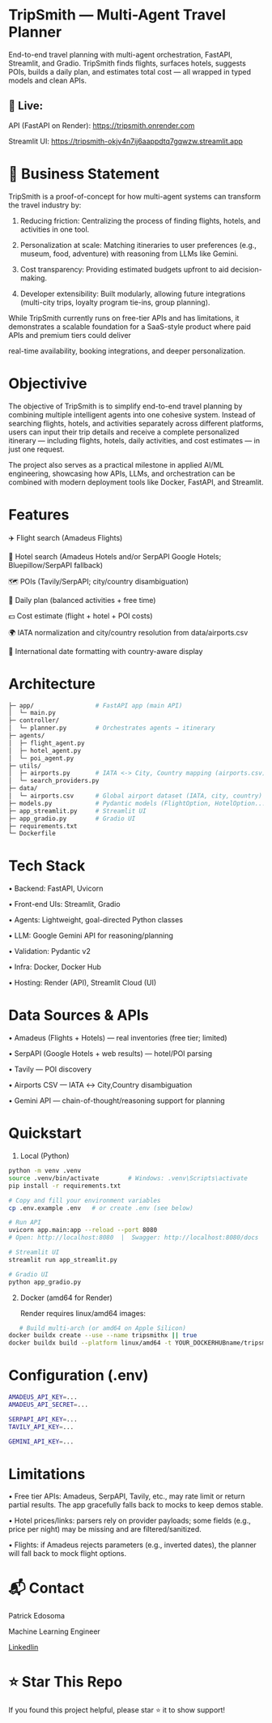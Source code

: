 # TripSmith — Multi-Agent Travel Planner

End-to-end travel planning with multi-agent orchestration, FastAPI, Streamlit, and Gradio. TripSmith finds flights, surfaces hotels, suggests POIs, builds a daily plan, and estimates total cost — all wrapped in typed models and clean APIs.

## 🚀 Live:

API (FastAPI on Render): https://tripsmith.onrender.com

Streamlit UI: https://tripsmith-okjv4n7ij6aappdtq7gqwzw.streamlit.app

# 💼 Business Statement

TripSmith is a proof-of-concept for how multi-agent systems can transform the travel industry by:

1. Reducing friction: Centralizing the process of finding flights, hotels, and activities in one tool.

2. Personalization at scale: Matching itineraries to user preferences (e.g., museum, food, adventure) with reasoning from LLMs like Gemini.

3. Cost transparency: Providing estimated budgets upfront to aid decision-making.

4. Developer extensibility: Built modularly, allowing future integrations (multi-city trips, loyalty program tie-ins, group planning).

While TripSmith currently runs on free-tier APIs and has limitations, it demonstrates a scalable foundation for a SaaS-style product where paid APIs and premium tiers could deliver 

real-time availability, booking integrations, and deeper personalization.


#  Objectivive

The objective of TripSmith is to simplify end-to-end travel planning by combining multiple intelligent agents into one cohesive system. Instead of searching flights, hotels, and activities separately across different platforms, users can input their trip details and receive a complete personalized itinerary — including flights, hotels, daily activities, and cost estimates — in just one request.

The project also serves as a practical milestone in applied AI/ML engineering, showcasing how APIs, LLMs, and orchestration can be combined with modern deployment tools like Docker, FastAPI, and Streamlit.

# Features

✈️ Flight search (Amadeus Flights)

🏨 Hotel search (Amadeus Hotels and/or SerpAPI Google Hotels; Bluepillow/SerpAPI fallback)

🗺️ POIs (Tavily/SerpAPI; city/country disambiguation)

🧭 Daily plan (balanced activities + free time)

💵 Cost estimate (flight + hotel + POI costs)

🌍 IATA normalization and city/country resolution from data/airports.csv

📅 International date formatting with country-aware display


# Architecture

```bash
├─ app/                 # FastAPI app (main API)
│  └─ main.py
├─ controller/
│  └─ planner.py        # Orchestrates agents → itinerary
├─ agents/
│  ├─ flight_agent.py
│  ├─ hotel_agent.py
│  └─ poi_agent.py
├─ utils/
│  ├─ airports.py       # IATA <-> City, Country mapping (airports.csv)
│  └─ search_providers.py
├─ data/
│  └─ airports.csv      # Global airport dataset (IATA, city, country)
├─ models.py            # Pydantic models (FlightOption, HotelOption...)
├─ app_streamlit.py     # Streamlit UI
├─ app_gradio.py        # Gradio UI
├─ requirements.txt
└─ Dockerfile
```

# Tech Stack

• Backend: FastAPI, Uvicorn

• Front-end UIs: Streamlit, Gradio

• Agents: Lightweight, goal-directed Python classes

• LLM: Google Gemini API for reasoning/planning

• Validation: Pydantic v2

• Infra: Docker, Docker Hub

• Hosting: Render (API), Streamlit Cloud (UI)

# Data Sources & APIs

• Amadeus (Flights + Hotels) — real inventories (free tier; limited)

• SerpAPI (Google Hotels + web results) — hotel/POI parsing

• Tavily — POI discovery

• Airports CSV — IATA ↔ City,Country disambiguation

• Gemini API — chain-of-thought/reasoning support for planning

# Quickstart
1) Local (Python)
```bash
python -m venv .venv
source .venv/bin/activate        # Windows: .venv\Scripts\activate
pip install -r requirements.txt

# Copy and fill your environment variables
cp .env.example .env   # or create .env (see below)

# Run API
uvicorn app.main:app --reload --port 8080
# Open: http://localhost:8080  |  Swagger: http://localhost:8080/docs

# Streamlit UI
streamlit run app_streamlit.py

# Gradio UI
python app_gradio.py
```

2. Docker (amd64 for Render)
   
   Render requires linux/amd64 images:
```bash
   # Build multi-arch (or amd64 on Apple Silicon)
docker buildx create --use --name tripsmithx || true
docker buildx build --platform linux/amd64 -t YOUR_DOCKERHUBname/tripsmith:latest --push .
```

# Configuration (.env)
```bash
AMADEUS_API_KEY=...
AMADEUS_API_SECRET=...

SERPAPI_API_KEY=...
TAVILY_API_KEY=...

GEMINI_API_KEY=...

```

# Limitations

• Free tier APIs: Amadeus, SerpAPI, Tavily, etc., may rate limit or return partial results.
The app gracefully falls back to mocks to keep demos stable.

• Hotel prices/links: parsers rely on provider payloads; some fields (e.g., price per night) may be missing and are filtered/sanitized.

• Flights: if Amadeus rejects parameters (e.g., inverted dates), the planner will fall back to mock flight options.

# 📬 Contact
Patrick Edosoma

Machine Learning Engineer

[Linkedlin](https://www.linkedin.com/in/patrickedosoma/)

# ⭐️ Star This Repo
If you found this project helpful, please star ⭐️ it to show support!



